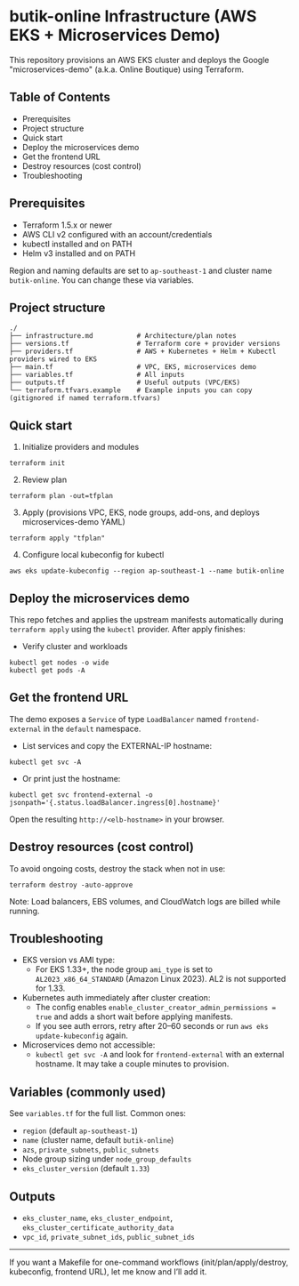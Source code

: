 # butik-online Infrastructure (AWS EKS + Microservices Demo)

This repository provisions an AWS EKS cluster and deploys the Google "microservices-demo" (a.k.a. Online Boutique) using Terraform.

## Table of Contents
- Prerequisites
- Project structure
- Quick start
- Deploy the microservices demo
- Get the frontend URL
- Destroy resources (cost control)
- Troubleshooting

## Prerequisites
- Terraform 1.5.x or newer
- AWS CLI v2 configured with an account/credentials
- kubectl installed and on PATH
- Helm v3 installed and on PATH

Region and naming defaults are set to `ap-southeast-1` and cluster name `butik-online`. You can change these via variables.

## Project structure
```
./
├── infrastructure.md           # Architecture/plan notes
├── versions.tf                 # Terraform core + provider versions
├── providers.tf                # AWS + Kubernetes + Helm + Kubectl providers wired to EKS
├── main.tf                     # VPC, EKS, microservices demo
├── variables.tf                # All inputs
├── outputs.tf                  # Useful outputs (VPC/EKS)
└── terraform.tfvars.example    # Example inputs you can copy (gitignored if named terraform.tfvars)
```

## Quick start
1) Initialize providers and modules
```
terraform init
```

2) Review plan
```
terraform plan -out=tfplan
```

3) Apply (provisions VPC, EKS, node groups, add-ons, and deploys microservices-demo YAML)
```
terraform apply "tfplan"
```

4) Configure local kubeconfig for kubectl
```
aws eks update-kubeconfig --region ap-southeast-1 --name butik-online
```

## Deploy the microservices demo
This repo fetches and applies the upstream manifests automatically during `terraform apply` using the `kubectl` provider. After apply finishes:

- Verify cluster and workloads
```
kubectl get nodes -o wide
kubectl get pods -A
```

## Get the frontend URL
The demo exposes a `Service` of type `LoadBalancer` named `frontend-external` in the `default` namespace.

- List services and copy the EXTERNAL-IP hostname:
```
kubectl get svc -A
```

- Or print just the hostname:
```
kubectl get svc frontend-external -o jsonpath='{.status.loadBalancer.ingress[0].hostname}'
```

Open the resulting `http://<elb-hostname>` in your browser.

 

## Destroy resources (cost control)
To avoid ongoing costs, destroy the stack when not in use:
```
terraform destroy -auto-approve
```

Note: Load balancers, EBS volumes, and CloudWatch logs are billed while running.

## Troubleshooting
- EKS version vs AMI type:
  - For EKS 1.33+, the node group `ami_type` is set to `AL2023_x86_64_STANDARD` (Amazon Linux 2023). AL2 is not supported for 1.33.
- Kubernetes auth immediately after cluster creation:
  - The config enables `enable_cluster_creator_admin_permissions = true` and adds a short wait before applying manifests.
  - If you see auth errors, retry after 20–60 seconds or run `aws eks update-kubeconfig` again.
- Microservices demo not accessible:
  - `kubectl get svc -A` and look for `frontend-external` with an external hostname. It may take a couple minutes to provision.

## Variables (commonly used)
See `variables.tf` for the full list. Common ones:
- `region` (default `ap-southeast-1`)
- `name` (cluster name, default `butik-online`)
- `azs`, `private_subnets`, `public_subnets`
- Node group sizing under `node_group_defaults`
- `eks_cluster_version` (default `1.33`)

## Outputs
- `eks_cluster_name`, `eks_cluster_endpoint`, `eks_cluster_certificate_authority_data`
- `vpc_id`, `private_subnet_ids`, `public_subnet_ids`

---
If you want a Makefile for one-command workflows (init/plan/apply/destroy, kubeconfig, frontend URL), let me know and I’ll add it.
